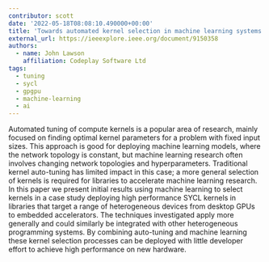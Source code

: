 ```yaml
---
contributor: scott
date: '2022-05-18T08:08:10.490000+00:00'
title: 'Towards automated kernel selection in machine learning systems: A SYCL case study'
external_url: https://ieeexplore.ieee.org/document/9150358
authors:
  - name: John Lawson
    affiliation: Codeplay Software Ltd
tags:
  - tuning
  - sycl
  - gpgpu
  - machine-learning
  - ai
---
```


Automated tuning of compute kernels is a popular area of research, mainly focused on finding optimal kernel parameters
for a problem with fixed input sizes. This approach is good for deploying machine learning models, where the network
topology is constant, but machine learning research often involves changing network topologies and hyperparameters.
Traditional kernel auto-tuning has limited impact in this case; a more general selection of kernels is required for
libraries to accelerate machine learning research. In this paper we present initial results using machine learning to
select kernels in a case study deploying high performance SYCL kernels in libraries that target a range of heterogeneous
devices from desktop GPUs to embedded accelerators. The techniques investigated apply more generally and could similarly
be integrated with other heterogeneous programming systems. By combining auto-tuning and machine learning these kernel
selection processes can be deployed with little developer effort to achieve high performance on new hardware.
